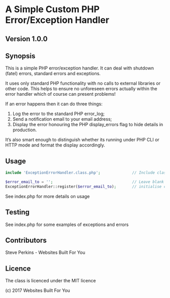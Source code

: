 # A Simple Custom PHP Error/Exception Handler
## Version 1.0.0
## Synopsis
This is a simple PHP error/exception handler. It can deal with shutdown (fatel) errors, standard errors and exceptions.

It uses only standard PHP functionality with no calls to external libraries or other code. This helps to ensure no unforeseen errors actually within the error handler which of course can present problems!

If an error happens then it can do three things:

1. Log the error to the standard PHP error_log;
1. Send a notification email to your email address;
1. Display the error honouring the PHP display_errors flag to hide details in production.

It’s also smart enough to distinguish whether its running under PHP CLI or HTTP mode and format the display accordingly.

## Usage
```PHP
include 'ExceptionErrorHandler.class.php';              // Include class

$error_email_to = '';                                   // Leave blank for no email
ExceptionErrorHandler::register($error_email_to);       // initialise class
```
See index.php for more details on usage

## Testing
See index.php for some examples of exceptions and errors

## Contributors
Steve Perkins - Websites Built For You

## Licence
The class is licenced under the MIT licence

(c) 2017 Websites Built For You
